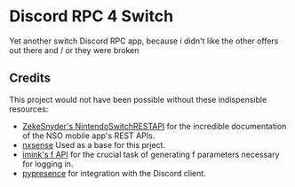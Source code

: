 # Discord RPC 4 Switch
Yet another switch Discord RPC app, because i didn't like the other offers out there and / or they were broken

## Credits
This project would not have been possible without these indispensible resources:

- [ZekeSnyder's NintendoSwitchRESTAPI](https://github.com/ZekeSnider/NintendoSwitchRESTAPI) for the incredible documentation of the NSO mobile app's REST APIs.
- [nxsense](https://github.com/tedkim7/nxsence) Used as a base for this prject.
- [imink's f API](https://github.com/imink-app/f-API) for the crucial task of generating f parameters necessary for logging in.
- [pypresence](https://qwertyquerty.github.io/pypresence/html/index.html) for integration with the Discord client.